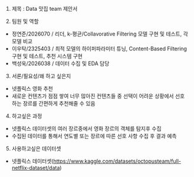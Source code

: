 1. 제목 : Data 맛집 team 제안서

2. 팀원 및 역할
 - 정연준/2026070 /
   리더, k-평균/Collavorative Filtering 모델 구현 및 테스트, 각 모델 비교
 - 이우탁/2325403 /
   최적 모델의 하이퍼파라미터 튜닝, Content-Based Filtering 구현 및 테스트, 추천 시스템 구현
 - 백성욱/2026038 /
   데이터 수집 및 EDA 담당

3. 서론/필요성/왜 하고 싶은지
 - 넷플릭스 영화 추천
 - 새로운 컨텐츠가 점점 쌓여 너무 많아진 컨텐츠들 중 선택이 어려운 상황에서 선호하는 장르를 간편하게 추천해줄 수 있음

4. 하고싶은 과정
- 넷플릭스 데이터셋의 여러 장르중에서 영화 장르의 객체를 탐지후 수집
- 수집된 데이터를 통해서 연도별 또는 장르에 따른 선호 사항 수집 후 결과 예측
  
5. 사용하고싶은 데이터셋
- 넷플릭스 데이터셋(https://www.kaggle.com/datasets/octopusteam/full-netflix-dataset/data)
